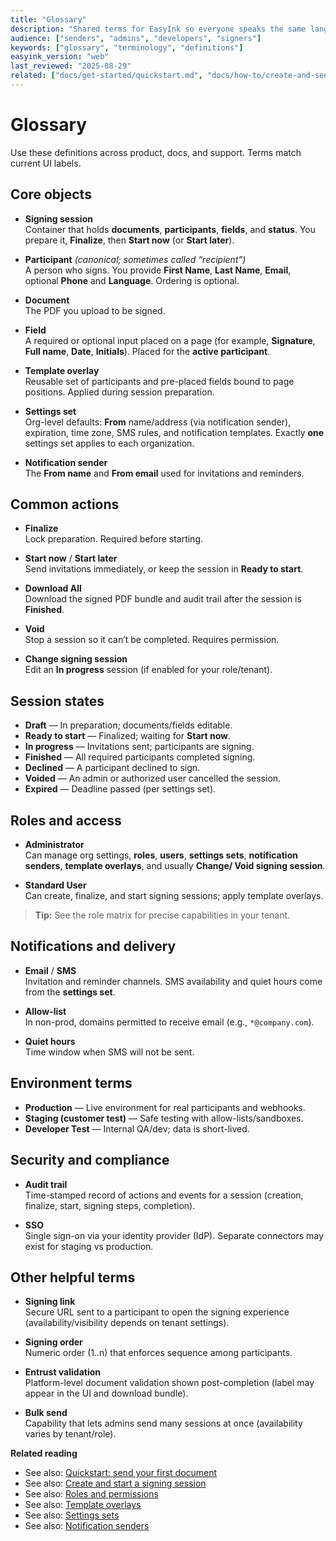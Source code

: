 ```yaml
---
title: "Glossary"
description: "Shared terms for EasyInk so everyone speaks the same language."
audience: ["senders", "admins", "developers", "signers"]
keywords: ["glossary", "terminology", "definitions"]
easyink_version: "web"
last_reviewed: "2025-08-29"
related: ["docs/get-started/quickstart.md", "docs/how-to/create-and-send-document.md", "docs/admin/roles-permissions.md", "docs/admin/template-overlays.md", "docs/admin/settings-sets.md", "docs/admin/notification-senders.md"]
---
```


# Glossary

Use these definitions across product, docs, and support. Terms match current UI labels.

## Core objects

- **Signing session**  
  Container that holds **documents**, **participants**, **fields**, and **status**. You prepare it, **Finalize**, then **Start now** (or **Start later**).

- **Participant** *(canonical; sometimes called “recipient”)*  
  A person who signs. You provide **First Name**, **Last Name**, **Email**, optional **Phone** and **Language**. Ordering is optional.

- **Document**  
  The PDF you upload to be signed.

- **Field**  
  A required or optional input placed on a page (for example, **Signature**, **Full name**, **Date**, **Initials**). Placed for the **active participant**.

- **Template overlay**  
  Reusable set of participants and pre-placed fields bound to page positions. Applied during session preparation.

- **Settings set**  
  Org-level defaults: **From** name/address (via notification sender), expiration, time zone, SMS rules, and notification templates. Exactly **one** settings set applies to each organization.

- **Notification sender**  
  The **From name** and **From email** used for invitations and reminders.

## Common actions

- **Finalize**  
  Lock preparation. Required before starting.

- **Start now** / **Start later**  
  Send invitations immediately, or keep the session in **Ready to start**.

- **Download All**  
  Download the signed PDF bundle and audit trail after the session is **Finished**.

- **Void**  
  Stop a session so it can’t be completed. Requires permission.

- **Change signing session**  
  Edit an **In progress** session (if enabled for your role/tenant).

## Session states

- **Draft** — In preparation; documents/fields editable.  
- **Ready to start** — Finalized; waiting for **Start now**.  
- **In progress** — Invitations sent; participants are signing.  
- **Finished** — All required participants completed signing.  
- **Declined** — A participant declined to sign.  
- **Voided** — An admin or authorized user cancelled the session.  
- **Expired** — Deadline passed (per settings set).

## Roles and access

- **Administrator**  
  Can manage org settings, **roles**, **users**, **settings sets**, **notification senders**, **template overlays**, and usually **Change/ Void signing session**.

- **Standard User**  
  Can create, finalize, and start signing sessions; apply template overlays.

> **Tip:** See the role matrix for precise capabilities in your tenant.

## Notifications and delivery

- **Email** / **SMS**  
  Invitation and reminder channels. SMS availability and quiet hours come from the **settings set**.

- **Allow-list**  
  In non-prod, domains permitted to receive email (e.g., `*@company.com`).

- **Quiet hours**  
  Time window when SMS will not be sent.

## Environment terms

- **Production** — Live environment for real participants and webhooks.  
- **Staging (customer test)** — Safe testing with allow-lists/sandboxes.  
- **Developer Test** — Internal QA/dev; data is short-lived.

## Security and compliance

- **Audit trail**  
  Time-stamped record of actions and events for a session (creation, finalize, start, signing steps, completion).

- **SSO**  
  Single sign-on via your identity provider (IdP). Separate connectors may exist for staging vs production.

## Other helpful terms

- **Signing link**  
  Secure URL sent to a participant to open the signing experience (availability/visibility depends on tenant settings).

- **Signing order**  
  Numeric order (1..n) that enforces sequence among participants.

- **Entrust validation**  
  Platform-level document validation shown post-completion (label may appear in the UI and download bundle).

- **Bulk send**  
  Capability that lets admins send many sessions at once (availability varies by tenant/role).

**Related reading**
- See also: [Quickstart: send your first document](docs/get-started/quickstart.md)  
- See also: [Create and start a signing session](docs/how-to/create-and-send-document.md)  
- See also: [Roles and permissions](docs/admin/roles-permissions.md)  
- See also: [Template overlays](docs/admin/template-overlays.md)  
- See also: [Settings sets](docs/admin/settings-sets.md)  
- See also: [Notification senders](docs/admin/notification-senders.md)
